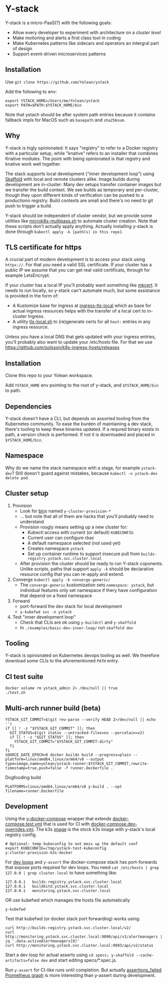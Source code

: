 
# Y-stack

Y-stack is a micro-PaaS(?) with the following goals:

 - Allow every developer to experiment with architecture on a _cluster level_
 - Make moitoring and alerts a first class tool in coding
 - Make Kubernetes patterns like sidecars and operators an intergral part of design
 - Support event-driven microservices patterns

## Installation

Use `git clone https://github.com/Yolean/ystack`

Add the following to env:

```
export YSTACK_HOME=/Users/me/Yolean/ystack
export PATH=$PATH:$YSTACK_HOME/bin
```

Note that ystach should be after system path entries because it contains fallback impls for MacOS such as `basepath` and `sha256sum`.

## Why

Y-stack is higly opinionated:
It says "registry" to refer to a Docker registry with a particular setup,
while "knative" refers to an installer that combines Knative modules.
The point with being opinionated is that registry and knative work well together.

The stack supports local development ("inner development loop") using
[Skaffold](https://skaffold.dev/)
with local and remote clusters alike.
Image builds during development are in-cluster:
Many dev setups transfer container images but we transfer the build context.
We see builds as temporary and per-cluster,
though they upon different kinds of verification can be pushed to a productiono registry.
Build contexts are small and there's no need to git push to trigger a build.

Y-stack should be independent of cluster vendor,
but we provide some utilities like [microk8s-multipass.sh](./microk8s-multipass.sh) to automate cluster creation.
Note that these scripts don't actually apply anything.
Actually installing y-stack is done through `kubectl apply -k [path(s) in this repo]`.

## TLS certificate for https

A crucial part of modern development is to access your stack using `https://`.
For that you need a valid SSL certificate.
If your cluster has a public IP we assume that you can get real valid certificats,
through for example LetsEncrypt.

If your cluster has a local IP you'll probably want something like [mkcert](https://github.com/FiloSottile/mkcert).
It needs to run locally, so y-stack can't automate much, but some assistance is provided in the form of:
 - A Kustomize base for ingress at [ingress-tls-local](./ingress-tls-local/) which as base for actual ingress resources helps with the transfer of a local cert to in-cluster Ingress.
 - A utility [tls-local.sh](./tls-local.sh) to (re)generate certs for all `host:` entries in any ingress resource.

Unless you have a local DNS that gets updated with your ingress entries,
you'll probably also want to update your /etc/hosts file.
For that we use https://github.com/solsson/k8s-ingress-hosts/releases

## Installation

Clone this repo to your Yolean workspace.

Add `YSTACK_HOME` env pointing to the root of y-stack, and `$YSTACK_HOME/bin` to path.

## Dependencies

Y-stack doesn't have a CLI, but depends on assorted tooling from the Kubernetes community.
To ease the burden of maintaining a dev stack, there's tooling to keep these binaries updated.
If a requred binary exists in path, a version check is performed.
If not it is downloaded and placed in `$YSTACK_HOME/bin`.

## Namespace

Why do we name the stack namespace with a stage, for example `ystack-dev`?
Still doesn't guard against mistakes, because `kubectl -n ystack-dev delete pod`

## Cluster setup

1. Provision
   - Look for [bin](./bin)s named `y-cluster-provision-*`
   - ... but note that all of them are hacks that you'll probably need to understand
   - Provision rougly means setting up a new cluster for:
     - Kubectl access with current (or default) `KUBECONFIG`
     - Current user can configure rbac
     - A default namespace selected (not used yet)
     - Creates namespace `ystack`
     - Set up container runtime to support insecure pull from `builds-registry.ystack.svc.cluster.local`
   - After provision the cluster should be ready to run Y-stack coponents. Unlike scripts, paths that support `apply -k` should be declarative resource config that you can re-apply and extend.
2. Converge `kubectl apply -k converge-generic/`
   - The `converge-generic` kustomization sets `namespace: ystack`,
     but individual features only set namespace if thery have configuration that depend on a fixed namespace
3. Forward
   - port-forward the dev stack for local development
   - `y-kubefwd svc -n ystack`
4. Test "inner development loop"
   - Check that CLIs are ok using `y-buildctl` and `y-skaffold`
   - In `./examples/basic-dev-inner-loop/` run `skaffold dev`

## Tooling

Y-stack is opinionated on Kubernetes devops tooling as well.
We therefore download some CLIs to the aforementioned `PATH` entry.

## CI test suite

```
docker volume rm ystack_admin 2> /dev/null || true
./test.sh
```

## Multi-arch runner build (beta)

```
YSTACK_GIT_COMMIT=$(git rev-parse --verify HEAD 2>/dev/null || echo '')
if [[ ! -z "$YSTACK_GIT_COMMIT" ]]; then
  GIT_STATUS=$(git status --untracked-files=no --porcelain=v2)
  if [[ ! -z "$GIT_STATUS" ]]; then
    YSTACK_GIT_COMMIT="$YSTACK_GIT_COMMIT-dirty"
  fi
fi
SOURCE_DATE_EPOCH=0 docker buildx build --progress=plain --platform=linux/amd64,linux/arm64/v8 --output type=image,name=yolean/ystack-runner:$YSTACK_GIT_COMMIT,rewrite-timestamp=true,push=false -f runner.Dockerfile .
```

Dogfooding build
```
PLATFORMS=linux/amd64,linux/arm64/v8 y-build . --opt filename=runner.Dockerfile
```

## Development

Using the [y-docker-compose](./bin/y-docker-compose) wrapper that extends [docker-compose.test.yml](./docker-compose.test.yml) that is used for CI with [docker-compose.dev-overrides.yml](./docker-compose.dev-overrides.yml). The k3s [image](./k3s/docker-image/) is the stock k3s image with y-stack's local registry config.

```
# Optional: temp kubeconfig to not mess up the default conf
export KUBECONFIG=/tmp/ystack-test-kubeconfig
y-cluster-provision-k3s-docker
```

For [dev loops](./examples/) and `y-assert` the docker-compose stack has port-forwards that expose ports required for dev loops.
You need `cat /etc/hosts | grep 127.0.0 | grep cluster.local` to have something like:
```
127.0.0.1	builds-registry.ystack.svc.cluster.local
127.0.0.1	buildkitd.ystack.svc.cluster.local
127.0.0.1	monitoring.ystack.svc.cluster.local
```
OR use kubefwd which manages the hosts file automatically
```
y-kubefwd
```

Test that kubefwd (or docker stack port forwarding) works using:
```
curl http://builds-registry.ystack.svc.cluster.local/v2/
curl http://monitoring.ystack.svc.cluster.local:9090/api/v1/alertmanagers | jq '.data.activeAlertmanagers[0]'
curl http://monitoring.ystack.svc.cluster.local:9093/api/v2/status
```

Start a dev loop for actual asserts using `cd specs; y-skaffold --cache-artifacts=false dev` and start editing specs/*.spec.js.

Run `y-assert` for CI-like runs until completion. But actually [assertions_failed Prometheus graph](http://monitoring:9090/graph?g0.expr=assertions_failed&g0.tab=0&g0.stacked=0&g0.range_input=15m) is more interesting than y-assert during development.
